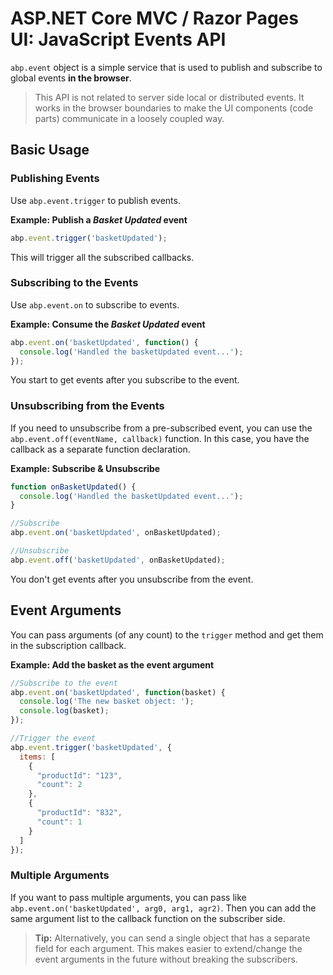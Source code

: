 # ASP.NET Core MVC / Razor Pages UI: JavaScript Events API

`abp.event` object is a simple service that is used to publish and subscribe to global events **in the browser**.

> This API is not related to server side local or distributed events. It works in the browser boundaries to make the UI components (code parts) communicate in a loosely coupled way.

## Basic Usage

### Publishing Events

Use `abp.event.trigger` to publish events.

**Example: Publish a *Basket Updated* event**

````js
abp.event.trigger('basketUpdated');
````

This will trigger all the subscribed callbacks.

### Subscribing to the Events

Use `abp.event.on` to subscribe to events.

**Example: Consume the *Basket Updated* event**

````js
abp.event.on('basketUpdated', function() {
  console.log('Handled the basketUpdated event...');
});
````

You start to get events after you subscribe to the event.

### Unsubscribing from the Events

If you need to unsubscribe from a pre-subscribed event, you can use the `abp.event.off(eventName, callback)` function. In this case, you have the callback as a separate function declaration.

**Example: Subscribe & Unsubscribe**

````js
function onBasketUpdated() {
  console.log('Handled the basketUpdated event...');
}

//Subscribe
abp.event.on('basketUpdated', onBasketUpdated);

//Unsubscribe
abp.event.off('basketUpdated', onBasketUpdated);
````

You don't get events after you unsubscribe from the event.

## Event Arguments

You can pass arguments (of any count) to the `trigger` method and get them in the subscription callback.

**Example: Add the basket as the event argument**

````js
//Subscribe to the event
abp.event.on('basketUpdated', function(basket) {
  console.log('The new basket object: ');
  console.log(basket);
});

//Trigger the event
abp.event.trigger('basketUpdated', {
  items: [
    {
      "productId": "123",
      "count": 2
    },
    {
      "productId": "832",
      "count": 1
    }
  ]
});
````

### Multiple Arguments

If you want to pass multiple arguments, you can pass like `abp.event.on('basketUpdated', arg0, arg1, agr2)`. Then you can add the same argument list to the callback function on the subscriber side.

> **Tip:** Alternatively, you can send a single object that has a separate field for each argument. This makes easier to extend/change the event arguments in the future without breaking the subscribers.

